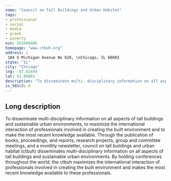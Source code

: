 ```yaml
---
name: "Council on Tall Buildings and Urban Habitat"
tags:
- professional
- social
- media
- greek
- poverty
ein: 263486606
homepage: "www.ctbuh.org"
address: |
 104 S Michigan Avenue No 620, \nChicago, IL 60603
state: "IL"
city: "Chicago"
lng: -87.62444
lat: 41.88001
description: "To disseminate multi- disciplinary information on all aspects of tall buildings"
is_501c3: X
---
```


## Long description

To disseminate multi-disciplinary information on all aspects of tall buildings and sustainable urban environments, to maximize the international interaction of professionals involved in creating the built environment and to make the most recent knowledge available. Through the publication of books, proceedings, and reports, research projects, group and committee meetings, and a monthly newsletter, council on tall buildings and urban habitat (ctbuh) disseminates multi-disciplinary information on all aspects of tall buildings and sustainable urban environments. By holding conferences throughout the world, the ctbuh maximizes the international interaction of professionals involved in creating the built environment and makes the most recent knowledge available to these professionals. 
